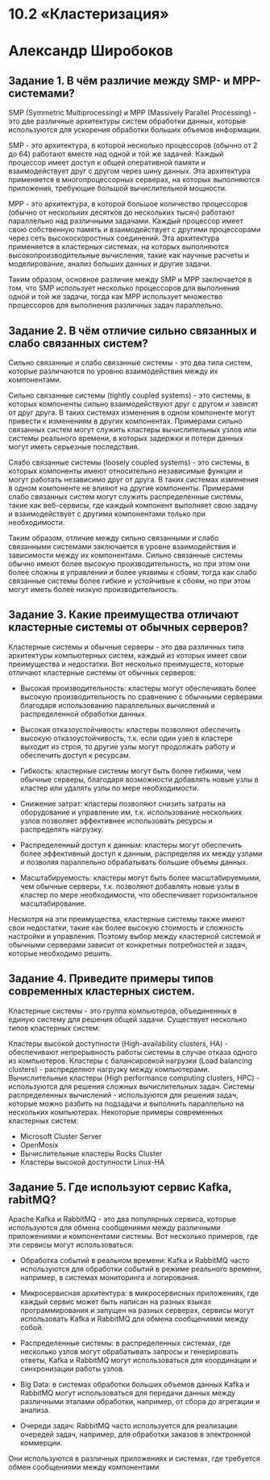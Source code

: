 # 10.2 «Кластеризация»
# Александр Широбоков
## Задание 1. В чём различие между SMP- и MPP-системами?
SMP (Symmetric Multiprocessing) и MPP (Massively Parallel Processing) - это две различные архитектуры систем обработки данных, которые используются для ускорения обработки больших объемов информации.

SMP - это архитектура, в которой несколько процессоров (обычно от 2 до 64) работают вместе над одной и той же задачей. Каждый процессор имеет доступ к общей оперативной памяти и взаимодействует друг с другом через шину данных. Эта архитектура применяется в многопроцессорных серверах, на которых выполняются приложения, требующие большой вычислительной мощности.

MPP - это архитектура, в которой большое количество процессоров (обычно от нескольких десятков до нескольких тысяч) работают параллельно над различными задачами. Каждый процессор имеет свою собственную память и взаимодействует с другими процессорами через сеть высокоскоростных соединений. Эта архитектура применяется в кластерных системах, на которых выполняются высокопроизводительные вычисления, такие как научные расчеты и моделирование, анализ больших данных и другие задачи.

Таким образом, основное различие между SMP и MPP заключается в том, что SMP использует несколько процессоров для выполнения одной и той же задачи, тогда как MPP использует множество процессоров для выполнения различных задач параллельно.

## Задание 2. В чём отличие сильно связанных и слабо связанных систем?
Сильно связанные и слабо связанные системы - это два типа систем, которые различаются по уровню взаимодействия между их компонентами.

Сильно связанные системы (tightly coupled systems) - это системы, в которых компоненты сильно взаимодействуют друг с другом и зависят от друг друга. В таких системах изменения в одном компоненте могут привести к изменениям в других компонентах. Примерами сильно связанных систем могут служить кластеры вычислительных узлов или системы реального времени, в которых задержки и потери данных могут иметь серьезные последствия.

Слабо связанные системы (loosely coupled systems) - это системы, в которых компоненты имеют относительно независимые функции и могут работать независимо друг от друга. В таких системах изменения в одном компоненте не влияют на другие компоненты. Примерами слабо связанных систем могут служить распределенные системы, такие как веб-сервисы, где каждый компонент выполняет свою задачу и взаимодействует с другими компонентами только при необходимости.

Таким образом, отличие между сильно связанными и слабо связанными системами заключается в уровне взаимодействия и зависимости между их компонентами. Сильно связанные системы обычно имеют более высокую производительность, но при этом они более сложны в управлении и более уязвимы к сбоям, тогда как слабо связанные системы более гибкие и устойчивые к сбоям, но при этом могут иметь более низкую производительность.

## Задание 3. Какие преимущества отличают кластерные системы от обычных серверов?
Кластерные системы и обычные серверы - это два различных типа архитектуры компьютерных систем, каждый из которых имеет свои преимущества и недостатки. Вот несколько преимуществ, которые отличают кластерные системы от обычных серверов:

 - Высокая производительность: кластеры могут обеспечивать более высокую производительность по сравнению с обычными серверами благодаря использованию параллельных вычислений и распределенной обработки данных.

 - Высокая отказоустойчивость: кластеры позволяют обеспечить высокую отказоустойчивость, т.к. если один узел в кластере выходит из строя, то другие узлы могут продолжать работу и обеспечить доступ к ресурсам.

 - Гибкость: кластерные системы могут быть более гибкими, чем обычные серверы, благодаря возможности добавлять новые узлы в кластер или удалять узлы по мере необходимости.

 - Снижение затрат: кластеры позволяют снизить затраты на оборудование и управление им, т.к. использование нескольких узлов позволяет эффективнее использовать ресурсы и распределять нагрузку.

 - Распределенный доступ к данным: кластеры могут обеспечить более эффективный доступ к данным, распределяя их между узлами и позволяя параллельно обрабатывать большие объемы данных.

 - Масштабируемость: кластеры могут быть более масштабируемыми, чем обычные серверы, т.к. позволяют добавлять новые узлы в кластер по мере необходимости, что обеспечивает горизонтальное масштабирование.

Несмотря на эти преимущества, кластерные системы также имеют свои недостатки, такие как более высокую стоимость и сложность настройки и управления. Поэтому выбор между кластерной системой и обычными серверами зависит от конкретных потребностей и задач, которые необходимо решить.
## Задание 4. Приведите примеры типов современных кластерных систем.
Кластерные системы - это группа компьютеров, объединенных в единую систему для решения общей задачи. Существует несколько типов кластерных систем:

Кластеры высокой доступности (High-availability clusters, HA) - обеспечивают непрерывность работы системы в случае отказа одного из компьютеров.
Кластеры с балансировкой нагрузки (Load balancing clusters) - распределяют нагрузку между компьютерами.
Вычислительные кластеры (High performance computing clusters, HPC) - используются для решения сложных вычислительных задач.
Системы распределенных вычислений - используются для решения задач, которые можно разбить на подзадачи и выполнить параллельно на нескольких компьютерах.
Некоторые примеры современных кластерных систем:

 - Microsoft Cluster Server
 - OpenMosix
 - Вычислительные кластеры Rocks Cluster
 - Кластеры высокой доступности Linux-HA
## Задание 5. Где используют сервис Kafka, rabitMQ?
Apache Kafka и RabbitMQ - это два популярных сервиса, которые используются для обмена сообщениями между различными приложениями и компонентами системы. Вот несколько примеров, где эти сервисы могут использоваться:

 - Обработка событий в реальном времени: Kafka и RabbitMQ часто используются для обработки событий в режиме реального времени, например, в системах мониторинга и логирования.

 - Микросервисная архитектура: в микросервисных приложениях, где каждый сервис может быть написан на разных языках программирования и запущен на разных серверах, сервисы могут использовать Kafka и RabbitMQ для обмена сообщениями между собой.

 - Распределенные системы: в распределенных системах, где несколько узлов могут обрабатывать запросы и генерировать ответы, Kafka и RabbitMQ могут использоваться для координации и синхронизации работы узлов.

 - Big Data: в системах обработки больших объемов данных Kafka и RabbitMQ могут использоваться для передачи данных между различными этапами обработки, например, от сбора до агрегации и анализа.

 - Очереди задач: RabbitMQ часто используется для реализации очередей задач, например, для обработки заказов в электронной коммерции.

Они используются в различных приложениях и системах, где требуется обмен сообщениями между компонентами
